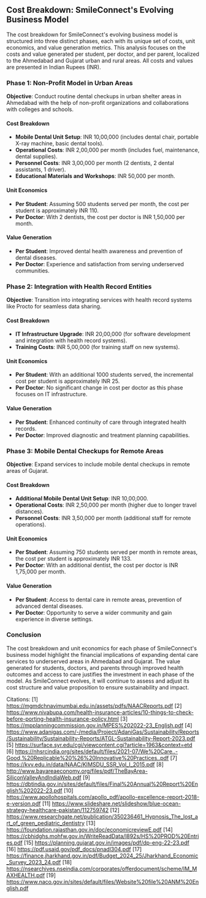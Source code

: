 
## Cost Breakdown: SmileConnect's Evolving Business Model

The cost breakdown for SmileConnect's evolving business model is structured into three distinct phases, each with its unique set of costs, unit economics, and value generation metrics. This analysis focuses on the costs and value generated per student, per doctor, and per parent, localized to the Ahmedabad and Gujarat urban and rural areas. All costs and values are presented in Indian Rupees (INR).

### Phase 1: Non-Profit Model in Urban Areas

**Objective**: Conduct routine dental checkups in urban shelter areas in Ahmedabad with the help of non-profit organizations and collaborations with colleges and schools.

#### Cost Breakdown

- **Mobile Dental Unit Setup**: INR 10,00,000 (includes dental chair, portable X-ray machine, basic dental tools).
- **Operational Costs**: INR 2,00,000 per month (includes fuel, maintenance, dental supplies).
- **Personnel Costs**: INR 3,00,000 per month (2 dentists, 2 dental assistants, 1 driver).
- **Educational Materials and Workshops**: INR 50,000 per month.

#### Unit Economics

- **Per Student**: Assuming 500 students served per month, the cost per student is approximately INR 110.
- **Per Doctor**: With 2 dentists, the cost per doctor is INR 1,50,000 per month.

#### Value Generation

- **Per Student**: Improved dental health awareness and prevention of dental diseases.
- **Per Doctor**: Experience and satisfaction from serving underserved communities.

### Phase 2: Integration with Health Record Entities

**Objective**: Transition into integrating services with health record systems like Procto for seamless data sharing.

#### Cost Breakdown

- **IT Infrastructure Upgrade**: INR 20,00,000 (for software development and integration with health record systems).
- **Training Costs**: INR 5,00,000 (for training staff on new systems).

#### Unit Economics

- **Per Student**: With an additional 1000 students served, the incremental cost per student is approximately INR 25.
- **Per Doctor**: No significant change in cost per doctor as this phase focuses on IT infrastructure.

#### Value Generation

- **Per Student**: Enhanced continuity of care through integrated health records.
- **Per Doctor**: Improved diagnostic and treatment planning capabilities.

### Phase 3: Mobile Dental Checkups for Remote Areas

**Objective**: Expand services to include mobile dental checkups in remote areas of Gujarat.

#### Cost Breakdown

- **Additional Mobile Dental Unit Setup**: INR 10,00,000.
- **Operational Costs**: INR 2,50,000 per month (higher due to longer travel distances).
- **Personnel Costs**: INR 3,50,000 per month (additional staff for remote operations).

#### Unit Economics

- **Per Student**: Assuming 750 students served per month in remote areas, the cost per student is approximately INR 133.
- **Per Doctor**: With an additional dentist, the cost per doctor is INR 1,75,000 per month.

#### Value Generation

- **Per Student**: Access to dental care in remote areas, prevention of advanced dental diseases.
- **Per Doctor**: Opportunity to serve a wider community and gain experience in diverse settings.

### Conclusion

The cost breakdown and unit economics for each phase of SmileConnect's business model highlight the financial implications of expanding dental care services to underserved areas in Ahmedabad and Gujarat. The value generated for students, doctors, and parents through improved health outcomes and access to care justifies the investment in each phase of the model. As SmileConnect evolves, it will continue to assess and adjust its cost structure and value proposition to ensure sustainability and impact.

Citations:
[1] https://mgmdchnavimumbai.edu.in/assets/pdfs/NAACReports.pdf
[2] https://www.nivabupa.com/health-insurance-articles/10-things-to-check-before-porting-health-insurance-policy.html
[3] https://mpplanningcommission.gov.in/MPES%202022-23_English.pdf
[4] https://www.adanigas.com/-/media/Project/AdaniGas/Sustainability/Reports/Sustainability/Sustainability-Reports/ATGL-Sustainability-Report-2023.pdf
[5] https://surface.syr.edu/cgi/viewcontent.cgi?article=1963&context=etd
[6] https://nhsrcindia.org/sites/default/files/2021-07/We%20Care..-Good,%20Replicable%20%26%20Innovative%20Practices..pdf
[7] https://kvv.edu.in/data/NAAC/KIMSDU_SSR_Vol_I_2015.pdf
[8] http://www.bayareaeconomy.org/files/pdf/TheBayArea-SiliconValleyAndIndiaWeb.pdf
[9] https://dbtindia.gov.in/sites/default/files/Final%20Annual%20Report%20English%202022-23.pdf
[10] https://www.apollohospitals.com/apollo_pdf/apollo-excellence-report-2018-e-version.pdf
[11] https://www.slideshare.net/slideshow/blue-ocean-strategy-healthcare-pakistan/112759742
[12] https://www.researchgate.net/publication/350236461_Hypnosis_The_lost_art_of_green_pediatric_dentistry
[13] https://foundation.rajasthan.gov.in/doc/economicreviewE.pdf
[14] https://cbhidghs.mohfw.gov.in/WriteReadData/l892s/HS%20PROD%20Entries.pdf
[15] https://planning.gujarat.gov.in/images/pdf/dp-eng-22-23.pdf
[16] https://pdf.usaid.gov/pdf_docs/pnadl304.pdf
[17] https://finance.jharkhand.gov.in/pdf/Budget_2024_25/Jharkhand_Economic_Survey_2023_24.pdf
[18] https://nsearchives.nseindia.com/corporates/offerdocument/scheme/IM_MAXHEALTH.pdf
[19] https://www.naco.gov.in/sites/default/files/Website%20file%20ANM%20English.pdf